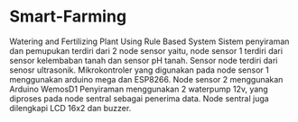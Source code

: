 # Smart-Farming
Watering and Fertilizing Plant Using Rule Based System
Sistem penyiraman dan pemupukan terdiri dari 2 node sensor yaitu, node sensor 1 terdiri dari sensor kelembaban tanah dan sensor pH tanah. Sensor node  terdiri dari senosr ultrasonik. 
Mikrokontroler yang digunakan pada node sensor 1 menggunakan arduino mega dan ESP8266. Node sensor 2 menggunakan Arduino WemosD1
Penyiraman menggunakan 2 waterpump 12v, yang diproses pada node sentral sebagai penerima data. Node sentral juga dilengkapi LCD 16x2 dan buzzer.
